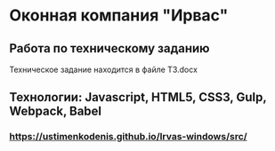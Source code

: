 # Оконная компания "Ирвас"

## Работа по техническому заданию

  Техническое задание находится в файле ТЗ.docx

## Технологии: Javascript, HTML5, CSS3, Gulp, Webpack, Babel

### https://ustimenkodenis.github.io/Irvas-windows/src/
